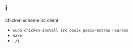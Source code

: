 ## i
chicken scheme irc client

* `sudo chicken-install irc posix posix-extras ncurses`
* `make`
* `./i`
